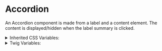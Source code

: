 <!-- This is the general documentation layout. Add or remove any sections as needed, but try to stay consistent across components. -->

# Accordion

An Accordion component is made from a label and a content element. The content is displayed/hidden when the label summary is clicked.

<details>
  <summary>Inherited CSS Variables:</summary>
  - `--name`: variant_name
</details>

<details>
  <summary>Twig Variables:</summary>
  ```
  variant: "default",
    items: [
      {
        label: "Text String",
        content: "rendered content",
      },
      {
        label: "Text String",
        content: "rendered content",
      },
      {
        label: "Text String",
        content: "rendered content",
      },
      ...
    ],
    attributes: new drupalAttribute()
  ```
</details>
